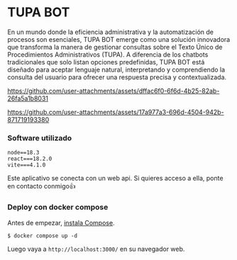 # TUPA BOT

En un mundo donde la eficiencia administrativa y la automatización de procesos son esenciales, TUPA BOT emerge como una solución innovadora que transforma la manera de gestionar consultas sobre el Texto Único de Procedimientos Administrativos (TUPA). A diferencia de los chatbots tradicionales que solo listan opciones predefinidas, TUPA BOT está diseñado para aceptar lenguaje natural, interpretando y comprendiendo la consulta del usuario para ofrecer una respuesta precisa y contextualizada.

https://github.com/user-attachments/assets/dffac6f0-6f6d-4b25-82ab-26fa5a1b8031

https://github.com/user-attachments/assets/17a977a3-696d-4504-942b-871719193380

### Software utilizado

```
node==18.3
react===18.2.0
vite===4.1.0
```

Este aplicativo se conecta con un web api. Si quieres acceso a ella, ponte en contacto conmigo👍


### Deploy con docker compose

Antes de empezar, [instala Compose](https://docs.docker.com/compose/install/).

```
$ docker compose up -d
```

Luego vaya a `http://localhost:3000/` en su navegador web.
